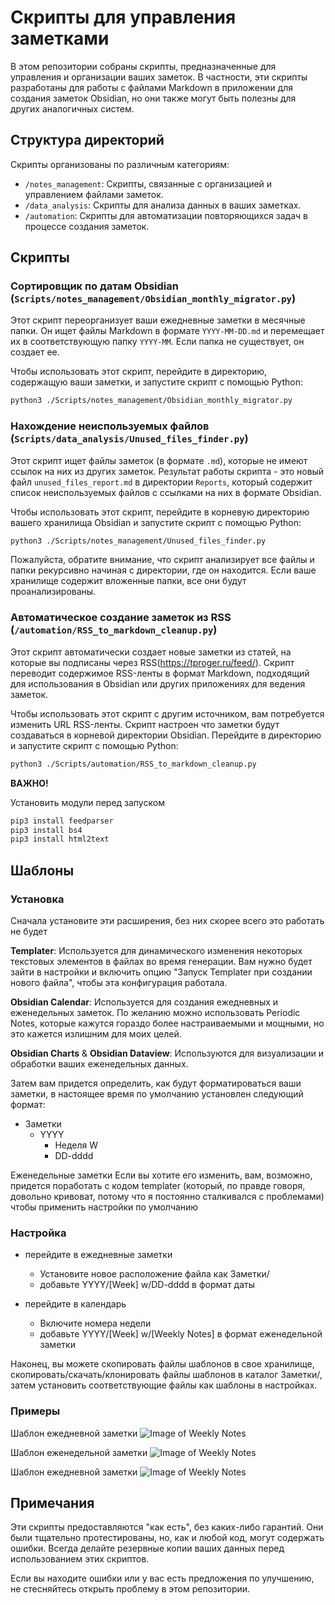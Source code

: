 # Скрипты для управления заметками

В этом репозитории собраны скрипты, предназначенные для управления и организации ваших заметок. В частности, эти скрипты разработаны для работы с файлами Markdown в приложении для создания заметок Obsidian, но они также могут быть полезны для других аналогичных систем.

## Структура директорий

Скрипты организованы по различным категориям:

- `/notes_management`: Скрипты, связанные с организацией и управлением файлами заметок.
- `/data_analysis`: Скрипты для анализа данных в ваших заметках.
- `/automation`: Скрипты для автоматизации повторяющихся задач в процессе создания заметок.

## Скрипты

### Сортировщик по датам Obsidian (`Scripts/notes_management/Obsidian_monthly_migrator.py`)

Этот скрипт переорганизует ваши ежедневные заметки в месячные папки. Он ищет файлы Markdown в формате `YYYY-MM-DD.md` и перемещает их в соответствующую папку `YYYY-MM`. Если папка не существует, он создает ее.

Чтобы использовать этот скрипт, перейдите в директорию, содержащую ваши заметки, и запустите скрипт с помощью Python:

```bash
python3 ./Scripts/notes_management/Obsidian_monthly_migrator.py
```

### Нахождение неиспользуемых файлов (`Scripts/data_analysis/Unused_files_finder.py`)

Этот скрипт ищет файлы заметок (в формате `.md`), которые не имеют ссылок на них из других заметок. Результат работы скрипта - это новый файл `unused_files_report.md` в директории `Reports`, который содержит список неиспользуемых файлов с ссылками на них в формате Obsidian.

Чтобы использовать этот скрипт, перейдите в корневую директорию вашего хранилища Obsidian и запустите скрипт с помощью Python:

```bash
python3 ./Scripts/notes_management/Unused_files_finder.py
```

Пожалуйста, обратите внимание, что скрипт анализирует все файлы и папки рекурсивно начиная с директории, где он находится. Если ваше хранилище содержит вложенные папки, все они будут проанализированы.

### Автоматическое создание заметок из RSS (`/automation/RSS_to_markdown_cleanup.py`)

Этот скрипт автоматически создает новые заметки из статей, на которые вы подписаны через RSS(https://tproger.ru/feed/). Скрипт переводит содержимое RSS-ленты в формат Markdown, подходящий для использования в Obsidian или других приложениях для ведения заметок.

Чтобы использовать этот скрипт с другим источником, вам потребуется изменить URL RSS-ленты. Скрипт настроен что заметки будут создаваться в корневой директории Obsidian. Перейдите в директорию и запустите скрипт с помощью Python:

```bash
python3 ./Scripts/automation/RSS_to_markdown_cleanup.py
```

**ВАЖНО!**

Установить модули перед запуском
```bash
pip3 install feedparser
pip3 install bs4
pip3 install html2text
```

## Шаблоны
### Установка
Сначала установите эти расширения, без них скорее всего это работать не будет

**Templater**: Используется для динамического изменения некоторых текстовых элементов в файлах во время генерации.
Вам нужно будет зайти в настройки и включить опцию "Запуск Templater при создании нового файла", чтобы эта конфигурация работала.

**Obsidian Calendar**: Используется для создания ежедневных и еженедельных заметок.
По желанию можно использовать Periodic Notes, которые кажутся гораздо более настраиваемыми и мощными, но это кажется излишним для моих целей.

**Obsidian Charts** & **Obsidian Dataview**: Используются для визуализации и обработки ваших еженедельных данных.

Затем вам придется определить, как будут форматироваться ваши заметки, в настоящее время по умолчанию установлен следующий формат:

- Заметки
    - YYYY
        - Неделя W
        - DD-dddd

Еженедельные заметки Если вы хотите его изменить, вам, возможно, придется поработать с кодом templater (который, по правде говоря, довольно кривоват, потому что я постоянно сталкивался с проблемами)
чтобы применить настройки по умолчанию

### Настройка

- перейдите в ежедневные заметки
    - Установите новое расположение файла как Заметки/
    - добавьте YYYY/[Week] w/DD-dddd в формат даты

- перейдите в календарь
    - Включите номера недели
    - добавьте YYYY/[Week] w/[Weekly Notes] в формат еженедельной заметки

Наконец, вы можете скопировать файлы шаблонов в свое хранилище, скопировать/скачать/клонировать файлы шаблонов в каталог Заметки/, затем установить соответствующие файлы как шаблоны в настройках.

### Примеры
Шаблон ежедневной заметки
![Image of Weekly Notes](images/Daily_Template.png)

Шаблон еженедельной заметки
![Image of Weekly Notes](images/Weekly_Template.png)

Шаблон ежедневной заметки
![Image of Weekly Notes](images/Statistics.png)
## Примечания

Эти скрипты предоставляются "как есть", без каких-либо гарантий. Они были тщательно протестированы, но, как и любой код, могут содержать ошибки. Всегда делайте резервные копии ваших данных перед использованием этих скриптов.

Если вы находите ошибки или у вас есть предложения по улучшению, не стесняйтесь открыть проблему в этом репозитории.
